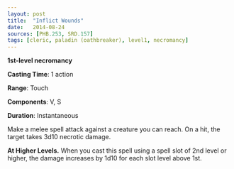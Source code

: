 ```yaml
---
layout: post
title:  "Inflict Wounds"
date:   2014-08-24
sources: [PHB.253, SRD.157]
tags: [cleric, paladin (oathbreaker), level1, necromancy]
---
```


**1st-level necromancy**

**Casting Time**: 1 action

**Range**: Touch

**Components**: V, S

**Duration**: Instantaneous

Make a melee spell attack against a creature you can
reach. On a hit, the target takes 3d10 necrotic damage.

**At Higher Levels.** When you cast this spell using a spell slot of 2nd level or higher, the damage increases by 1d10 for each slot level above 1st.
